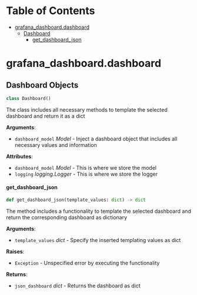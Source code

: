 # Table of Contents

* [grafana\_dashboard.dashboard](#grafana_dashboard.dashboard)
  * [Dashboard](#grafana_dashboard.dashboard.Dashboard)
    * [get\_dashboard\_json](#grafana_dashboard.dashboard.Dashboard.get_dashboard_json)

<a id="grafana_dashboard.dashboard"></a>

# grafana\_dashboard.dashboard

<a id="grafana_dashboard.dashboard.Dashboard"></a>

## Dashboard Objects

```python
class Dashboard()
```

The class includes all necessary methods to template the selected dashboard and return it as a dict

**Arguments**:

- `dashboard_model` _Model_ - Inject a dashboard object that includes all necessary values and information
  

**Attributes**:

- `dashboard_model` _Model_ - This is where we store the model
- `logging` _logging.Logger_ - This is where we store the logger

<a id="grafana_dashboard.dashboard.Dashboard.get_dashboard_json"></a>

#### get\_dashboard\_json

```python
def get_dashboard_json(template_values: dict) -> dict
```

The method includes a functionality to template the selected dashboard and return the corresponding dashboard
as dictionary

**Arguments**:

- `template_values` _dict_ - Specify the inserted templating values as dict
  

**Raises**:

- `Exception` - Unspecified error by executing the functionality
  

**Returns**:

- `json_dashboard` _dict_ - Returns the dashboard as dict

